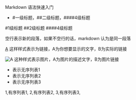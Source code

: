 Markdown 语法快速入门

* #一级标题，##二级标题，####4级标题

#1级标题
##2级标题
####4级标题

空行表示新的段落，如果不空行的话，markdown 认为是同一段落

[A](B) 这样样式表示为链接，A为你想要显示的文字，B为实际的链接

![A](B) 这种样式表示图片，A为图片的描述文字，B为图片链接

* 表示无序列表1
* 表示无序列表2
* 表示无序列表3

1,有序列表1,
2,有序列表2,
3,有序列表3,
